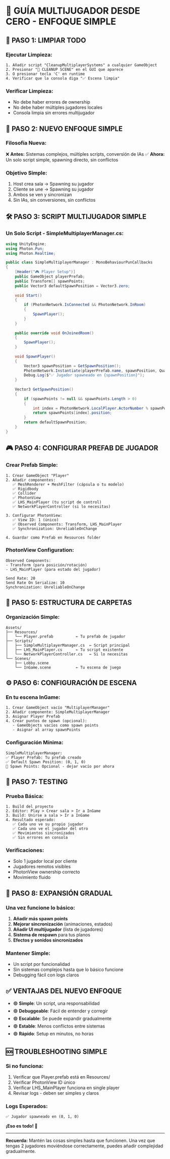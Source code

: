 # 🚀 GUÍA MULTIJUGADOR DESDE CERO - ENFOQUE SIMPLE

## 🧹 PASO 1: LIMPIAR TODO

### **Ejecutar Limpieza:**
```
1. Añadir script "CleanupMultiplayerSystems" a cualquier GameObject
2. Presionar "🧹 CLEANUP SCENE" en el GUI que aparece
3. O presionar tecla 'C' en runtime
4. Verificar que la consola diga "✅ Escena limpia"
```

### **Verificar Limpieza:**
- No debe haber errores de ownership
- No debe haber múltiples jugadores locales
- Consola limpia sin errores multijugador

## 🎯 PASO 2: NUEVO ENFOQUE SIMPLE

### **Filosofía Nueva:**
❌ **Antes:** Sistemas complejos, múltiples scripts, conversión de IAs
✅ **Ahora:** Un solo script simple, spawning directo, sin conflictos

### **Objetivo Simple:**
1. Host crea sala → Spawning su jugador
2. Cliente se une → Spawning su jugador  
3. Ambos se ven y sincronizan
4. Sin IAs, sin conversiones, sin conflictos

## 🛠️ PASO 3: SCRIPT MULTIJUGADOR SIMPLE

### **Un Solo Script - SimpleMultiplayerManager.cs:**
```csharp
using UnityEngine;
using Photon.Pun;
using Photon.Realtime;

public class SimpleMultiplayerManager : MonoBehaviourPunCallbacks
{
    [Header("🎮 Player Setup")]
    public GameObject playerPrefab;
    public Transform[] spawnPoints;
    public Vector3 defaultSpawnPosition = Vector3.zero;
    
    void Start()
    {
        if (PhotonNetwork.IsConnected && PhotonNetwork.InRoom)
        {
            SpawnPlayer();
        }
    }
    
    public override void OnJoinedRoom()
    {
        SpawnPlayer();
    }
    
    void SpawnPlayer()
    {
        Vector3 spawnPosition = GetSpawnPosition();
        PhotonNetwork.Instantiate(playerPrefab.name, spawnPosition, Quaternion.identity);
        Debug.Log($"✅ Jugador spawneado en {spawnPosition}");
    }
    
    Vector3 GetSpawnPosition()
    {
        if (spawnPoints != null && spawnPoints.Length > 0)
        {
            int index = PhotonNetwork.LocalPlayer.ActorNumber % spawnPoints.Length;
            return spawnPoints[index].position;
        }
        return defaultSpawnPosition;
    }
}
```

## 🎮 PASO 4: CONFIGURAR PREFAB DE JUGADOR

### **Crear Prefab Simple:**
```
1. Crear GameObject "Player"
2. Añadir componentes:
   ✅ MeshRenderer + MeshFilter (cápsula o tu modelo)
   ✅ Rigidbody
   ✅ Collider
   ✅ PhotonView
   ✅ LHS_MainPlayer (tu script de control)
   ✅ NetworkPlayerController (si lo necesitas)

3. Configurar PhotonView:
   ✅ View ID: 1 (único)
   ✅ Observed Components: Transform, LHS_MainPlayer
   ✅ Synchronization: UnreliableOnChange

4. Guardar como Prefab en Resources folder
```

### **PhotonView Configuration:**
```
Observed Components:
- Transform (para posición/rotación)
- LHS_MainPlayer (para estado del jugador)

Send Rate: 20
Send Rate On Serialize: 10
Synchronization: UnreliableOnChange
```

## 📁 PASO 5: ESTRUCTURA DE CARPETAS

### **Organización Simple:**
```
Assets/
├── Resources/
│   └── Player.prefab          ← Tu prefab de jugador
├── Scripts/
│   ├── SimpleMultiplayerManager.cs  ← Script principal
│   ├── LHS_MainPlayer.cs      ← Tu script existente
│   └── NetworkPlayerController.cs   ← Si lo necesitas
└── Scenes/
    ├── Lobby.scene
    └── InGame.scene           ← Tu escena de juego
```

## ⚙️ PASO 6: CONFIGURACIÓN DE ESCENA

### **En tu escena InGame:**
```
1. Crear GameObject vacío "MultiplayerManager"
2. Añadir componente: SimpleMultiplayerManager
3. Asignar Player Prefab
4. Crear puntos de spawn (opcional):
   - GameObjects vacíos como spawn points
   - Asignar al array spawnPoints
```

### **Configuración Mínima:**
```
SimpleMultiplayerManager:
✅ Player Prefab: Tu prefab creado
✅ Default Spawn Position: (0, 1, 0)
🔲 Spawn Points: Opcional - dejar vacío por ahora
```

## 🚀 PASO 7: TESTING

### **Prueba Básica:**
```
1. Build del proyecto
2. Editor: Play > Crear sala > Ir a InGame
3. Build: Unirse a sala > Ir a InGame
4. Resultado esperado:
   ✅ Cada uno ve su propio jugador
   ✅ Cada uno ve el jugador del otro
   ✅ Movimientos sincronizados
   ✅ Sin errores en consola
```

### **Verificaciones:**
- Solo 1 jugador local por cliente
- Jugadores remotos visibles
- PhotonView ownership correcto
- Movimiento fluido

## 🎯 PASO 8: EXPANSIÓN GRADUAL

### **Una vez funcione lo básico:**
1. **Añadir más spawn points**
2. **Mejorar sincronización** (animaciones, estados)
3. **Añadir UI multijugador** (lista de jugadores)
4. **Sistema de respawn** para tus planos
5. **Efectos y sonidos sincronizados**

### **Mantener Simple:**
- Un script por funcionalidad
- Sin sistemas complejos hasta que lo básico funcione
- Debugging fácil con logs claros

## ✅ VENTAJAS DEL NUEVO ENFOQUE

- 🟢 **Simple**: Un script, una responsabilidad
- 🟢 **Debuggeable**: Fácil de entender y corregir
- 🟢 **Escalable**: Se puede expandir gradualmente
- 🟢 **Estable**: Menos conflictos entre sistemas
- 🟢 **Rápido**: Setup en minutos, no horas

## 🆘 TROUBLESHOOTING SIMPLE

### **Si no funciona:**
1. Verificar que Player.prefab está en Resources/
2. Verificar PhotonView ID único
3. Verificar LHS_MainPlayer funciona en single player
4. Revisar logs - deben ser simples y claros

### **Logs Esperados:**
```
✅ Jugador spawneado en (0, 1, 0)
```

**¡Eso es todo! 🎉**

---

**Recuerda:** Mantén las cosas simples hasta que funcionen. Una vez que tengas 2 jugadores moviéndose correctamente, puedes añadir complejidad gradualmente. 